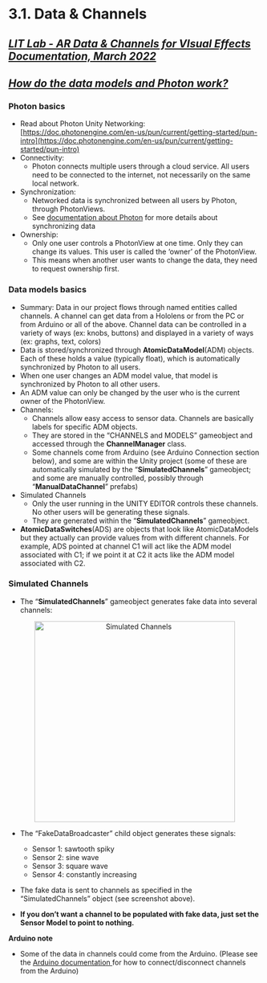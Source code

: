# 3.1. Data & Channels


## **_<span style="text-decoration:underline;">LIT Lab - AR Data & Channels for VIsual Effects Documentation, March 2022</span>_**

## **_<span style="text-decoration:underline;">How do the data models and Photon work?</span>_**

### Photon basics



* Read about Photon Unity Networking: [https://doc.photonengine.com/en-us/pun/current/getting-started/pun-intro](https://doc.photonengine.com/en-us/pun/current/getting-started/pun-intro) 
* Connectivity: 
    * Photon connects multiple users through a cloud service. All users need to be connected to the internet, not necessarily on the same local network.
* Synchronization:
    * Networked data is synchronized between all users by Photon, through PhotonViews.
    * See [documentation about Photon](./3.6_Photon_Synchronization_of_Custom_Data.md) for more details about synchronizing data
* Ownership:
    * Only one user controls a PhotonView at one time. Only they can change its values. This user is called the ‘owner’ of the PhotonView.
    * This means when another user wants to change the data, they need to request ownership first.

### Data models basics



* Summary: Data in our project flows through named entities called channels. A channel can get data from a Hololens or from the PC or from Arduino or all of the above. Channel data can be controlled in a variety of ways (ex: knobs, buttons) and displayed in a variety of ways (ex: graphs, text, colors)
* Data is stored/synchronized through **AtomicDataModel**(ADM) objects. Each of these holds a value (typically float), which is automatically synchronized by Photon to all users.
* When one user changes an ADM model value, that model is synchronized by Photon to all other users.
* An ADM value can only be changed by the user who is the current owner of the PhotonView.
* Channels:
    * Channels allow easy access to sensor data. Channels are basically labels for specific ADM objects. 
    * They are stored in the “CHANNELS and MODELS” gameobject and accessed through the **ChannelManager** class.
    * Some channels come from Arduino (see Arduino Connection section below), and some are within the Unity project (some of these are automatically simulated by the “**SimulatedChannels**” gameobject; and some are manually controlled, possibly through “**ManualDataChannel**” prefabs)
* Simulated Channels
    * Only the user running in the UNITY EDITOR controls these channels. No other users will be generating these signals.
    * They are generated within the “**SimulatedChannels**” gameobject.
* **AtomicDataSwitches**(ADS) are objects that look like AtomicDataModels but they actually can provide values from with different channels. For example, ADS pointed at channel C1 will act like the ADM model associated with C1; if we point it at C2 it acts like the ADM model associated with C2.

### Simulated Channels



* The “**SimulatedChannels**” gameobject generates fake data into several channels:

        


<p align="center">
<picture>
  <img align="center" alt="Simulated Channels" src="https://github.com/shankar-r19/CYBS-MArkdown-files/blob/5145db920b350e5ab5fb17170f35c465a4e63d5f/Images/Simulated_Channels.png" width= "400" height="400">
</picture>
</p>


* The “FakeDataBroadcaster” child object generates these signals:

    * Sensor 1: sawtooth spiky 
    * Sensor 2: sine wave
    * Sensor 3: square wave
    * Sensor 4: constantly increasing 

 * The fake data is sent to channels as specified in the “SimulatedChannels” object (see screenshot above).
 * **If you don’t want a channel to be populated with fake data, just set the Sensor Model to point to nothing.**

**Arduino note**



* Some of the data in channels could come from the Arduino. (Please see the [Arduino documentation ](./3.2_Arduino_Connection.md)for how to connect/disconnect channels from the Arduino)

